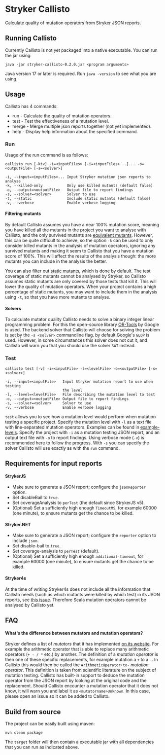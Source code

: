 # Stryker Callisto
Calculate quality of mutation operators from Stryker JSON reports.

## Running Callisto
Currently Callisto is not yet packaged into a native executable. You can run the jar using:
```shell
java -jar stryker-callisto-0.2.0.jar <program arguments>
```
Java version 17 or later is required. Run `java -version` to see what you are using.

## Usage
Callisto has 4 commands:
- run - Calculate the quality of mutation operators.
- test - Test the effectiveness of a mutation level.
- merge - Merge multiple json reports together (not yet implemented).
- help - Display help information about the specified command.

### Run
Usage of the run command is as follows:
```shell
callisto run [-ktv] -i=<inputFiles> [-i=<inputFiles>...]... -o=<outputFile> [-s=<solver>]

-i, --input=<inputFiles>... Input Stryker mutation json reports to analyse
-k, --killed-only           Only use killed mutants (default false)
-o, --output=<outputFile>   Output file to report findings
-s, --solver=<solver>       Solver to use
-t, --static                Include static mutants (default false)
-v, --verbose               Enable verbose logging
```

#### Filtering mutants
By default Callisto assumes you have a near 100% mutation score, meaning you have killed all the mutants in the project you want to analyse with Callisto, and the only survived mutants are [equivalent mutants](https://stryker-mutator.io/docs/mutation-testing-elements/equivalent-mutants/). However, this can be quite difficult to achieve, so the option `-k` can be used to only consider killed mutants in the analysis of mutation operators, ignoring any survived mutants and making it seem to Callisto that you have a mutation score of 100%. This will affect the results of the analysis though: the more mutants you can include in the analysis the better.

You can also filter out [static mutants](https://stryker-mutator.io/docs/mutation-testing-elements/static-mutants/), which is done by default. The test coverage of static mutants cannot be analysed by Stryker, so Callisto assumes static mutants are only covered by those tests that kill it. This will lower the quality of mutation operators.
When your project contains a high percentage of static mutants, you may want to include them in the analysis using `-t`, so that you have more mutants to analyse.
#### Solvers
To calculate mutator quality Callisto needs to solve a binary integer linear programming problem. For this the open-source library [OR-Tools](https://developers.google.com/optimization) by Google is used.
The backend solver that Callisto will choose for solving the problem is set by the `-s <solver>` commandline flag. by default Google's `GLOP` is used. However, in some circumstances this solver does not cut it, and Callisto will warn you that you should use the solver `SAT` instead.

### Test
```shell
callisto test [-v] -i=<inputFile> -l=<levelFile> -o=<outputFile> [-s=<solver>]

-i, --input=<inputFile>   Input Stryker mutation report to use when testing
                          the level
-l, --level=<levelFile>   File describing the mutation level to test
-o, --output=<outputFile> Output file to report findings
-s, --solver=<solver>     Solver to use
-v, --verbose             Enable verbose logging
```
`test` allows you to see how a mutation level would perform when mutation testing a specific project. Specify the mutation level with `-l` as a text file with line-separated mutation operators. Examples can be found in [example-levels](./example-levels).
Specify the project with `-i` as a mutation testing JSON report, and an output text file with `-o` to report findings. Using verbose mode (`-v`) is recommended here to follow the progress. With `-s` you can specify the solver Callisto will use exactly as with the `run` command.

## Requirements for input reports
#### StrykerJS
- Make sure to generate a JSON report; configure the `jsonReporter` option.
- Set disableBail to `true`.
- Set coverageAnalysis to `perTest` (the default since StrykerJS v5).
- (Optional) Set a sufficiently high enough `TimeoutMS`, for example 60000 (one minute), to ensure mutants get the chance to be killed.

#### Stryker.NET
- Make sure to generate a JSON report; configure the `reporter` option to include `json`.
- Set disable-bail to `true`.
- Set coverage-analysis to `perTest` (default).
- (Optional) Set a sufficiently high enough `additional-timeout`, for example 60000 (one minute), to ensure mutants get the chance to be killed.

#### Stryker4s
At the time of writing Stryker4s does not include all the information that Callisto needs (such as which mutants were killed by which test) in its JSON reports, see [this issue](https://github.com/stryker-mutator/stryker4s/issues/677). Therefore Scala mutation operators cannot be analysed by Callisto yet.

## FAQ
#### What's the difference between mutators and mutation operators?
Stryker defines a list of *mutators* that it has implemented [on its website](https://stryker-mutator.io/docs/mutation-testing-elements/supported-mutators/).
For example the arithmetic operator that is able to replace many arithmetic operators (`+ - / *` etc.) by another. The definition of a *mutation operator* is then one of these specific replacements, for example mutation a `+` to a `-`.
In Callisto this would then be called the `ArithmeticOperator+to-` *mutation operator*. This definition is taken from scientific literature on the subject of mutation testing. Callisto has built-in support to deduce the mutation operator from the JSON report by looking at the original code and the replacement. Should Callisto encounter a mutation operator that it does not know, it will warn you and label it as `<mutatorname>Unknown`. In this case, please open an issue so it can be added to Callisto.

## Build from source
The project can be easily built using maven:
```shell
mvn clean package
```
The `target` folder will then contain a executable jar with all dependencies that you can run as indicated above.